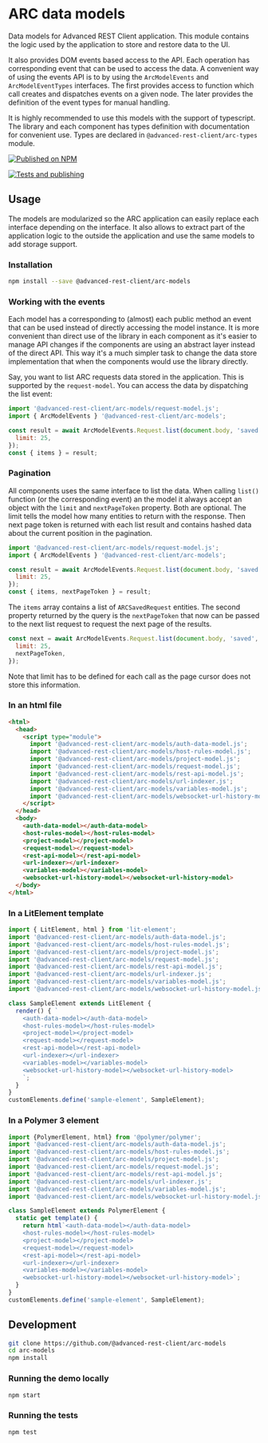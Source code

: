 # ARC data models

Data models for Advanced REST Client application. This module contains the logic used by the application to store and restore data to the UI.

It also provides DOM events based access to the API. Each operation has corresponding event that can be used to access the data.
A convenient way of using the events API is to by using the `ArcModelEvents` and `ArcModelEventTypes` interfaces.
The first provides access to function which call creates and dispatches events on a given node. The later provides the definition of the event types for manual handling.

It is highly recommended to use this models with the support of typescript. The library and each component has types definition with documentation for convenient use. Types are declared in `@advanced-rest-client/arc-types` module.

[![Published on NPM](https://img.shields.io/npm/v/@advanced-rest-client/arc-models.svg)](https://www.npmjs.com/package/@advanced-rest-client/arc-models)

[![Tests and publishing](https://github.com/advanced-rest-client/arc-models/actions/workflows/deployment.yml/badge.svg)](https://github.com/advanced-rest-client/arc-models/actions/workflows/deployment.yml)

## Usage

The models are modularized so the ARC application can easily replace each interface depending on the interface. It also allows to extract part of the application logic to the outside the application
and use the same models to add storage support.

### Installation

```sh
npm install --save @advanced-rest-client/arc-models
```

### Working with the events

Each model has a corresponding to (almost) each public method an event that can be used instead of directly accessing the model instance.
It is more convenient than direct use of the library in each component as it's easier to manage API changes if the components are using an abstract layer instead of the direct API. This way it's a much simpler task to change the data store implementation that when the components would use the library directly.

Say, you want to list ARC requests data stored in the application. This is supported by the `request-model`. You can access the data by dispatching the list event:

```javascript
import '@advanced-rest-client/arc-models/request-model.js';
import { ArcModelEvents } '@advanced-rest-client/arc-models';

const result = await ArcModelEvents.Request.list(document.body, 'saved', {
  limit: 25,
});
const { items } = result;
```

### Pagination

All components uses the same interface to list the data. When calling `list()` function (or the corresponding event) an the model
it always accept an object with the `limit` and `nextPageToken` property. Both are optional.
The limit tells the model how many entities to return with the response. Then next page token is returned with each list result and contains hashed data about the current position in the pagination.

```javascript
import '@advanced-rest-client/arc-models/request-model.js';
import { ArcModelEvents } '@advanced-rest-client/arc-models';

const result = await ArcModelEvents.Request.list(document.body, 'saved', {
  limit: 25,
});
const { items, nextPageToken } = result;
```

The `items` array contains a list of `ARCSavedRequest` entities. The second property returned by the query is the `nextPageToken` that now can be passed to the next list request to request the next page of the results.

```javascript
const next = await ArcModelEvents.Request.list(document.body, 'saved', {
  limit: 25,
  nextPageToken,
});
```

Note that limit has to be defined for each call as the page cursor does not  store this information.


### In an html file

```html
<html>
  <head>
    <script type="module">
      import '@advanced-rest-client/arc-models/auth-data-model.js';
      import '@advanced-rest-client/arc-models/host-rules-model.js';
      import '@advanced-rest-client/arc-models/project-model.js';
      import '@advanced-rest-client/arc-models/request-model.js';
      import '@advanced-rest-client/arc-models/rest-api-model.js';
      import '@advanced-rest-client/arc-models/url-indexer.js';
      import '@advanced-rest-client/arc-models/variables-model.js';
      import '@advanced-rest-client/arc-models/websocket-url-history-model.js';
    </script>
  </head>
  <body>
    <auth-data-model></auth-data-model>
    <host-rules-model></host-rules-model>
    <project-model></project-model>
    <request-model></request-model>
    <rest-api-model></rest-api-model>
    <url-indexer></url-indexer>
    <variables-model></variables-model>
    <websocket-url-history-model></websocket-url-history-model>
  </body>
</html>
```

### In a LitElement template

```javascript
import { LitElement, html } from 'lit-element';
import '@advanced-rest-client/arc-models/auth-data-model.js';
import '@advanced-rest-client/arc-models/host-rules-model.js';
import '@advanced-rest-client/arc-models/project-model.js';
import '@advanced-rest-client/arc-models/request-model.js';
import '@advanced-rest-client/arc-models/rest-api-model.js';
import '@advanced-rest-client/arc-models/url-indexer.js';
import '@advanced-rest-client/arc-models/variables-model.js';
import '@advanced-rest-client/arc-models/websocket-url-history-model.js';

class SampleElement extends LitElement {
  render() { `
    <auth-data-model></auth-data-model>
    <host-rules-model></host-rules-model>
    <project-model></project-model>
    <request-model></request-model>
    <rest-api-model></rest-api-model>
    <url-indexer></url-indexer>
    <variables-model></variables-model>
    <websocket-url-history-model></websocket-url-history-model>
    `;
  }
}
customElements.define('sample-element', SampleElement);
```

### In a Polymer 3 element

```js
import {PolymerElement, html} from '@polymer/polymer';
import '@advanced-rest-client/arc-models/auth-data-model.js';
import '@advanced-rest-client/arc-models/host-rules-model.js';
import '@advanced-rest-client/arc-models/project-model.js';
import '@advanced-rest-client/arc-models/request-model.js';
import '@advanced-rest-client/arc-models/rest-api-model.js';
import '@advanced-rest-client/arc-models/url-indexer.js';
import '@advanced-rest-client/arc-models/variables-model.js';
import '@advanced-rest-client/arc-models/websocket-url-history-model.js';

class SampleElement extends PolymerElement {
  static get template() {
    return html`<auth-data-model></auth-data-model>
    <host-rules-model></host-rules-model>
    <project-model></project-model>
    <request-model></request-model>
    <rest-api-model></rest-api-model>
    <url-indexer></url-indexer>
    <variables-model></variables-model>
    <websocket-url-history-model></websocket-url-history-model>`;
  }
}
customElements.define('sample-element', SampleElement);
```

## Development

```sh
git clone https://github.com/@advanced-rest-client/arc-models
cd arc-models
npm install
```

### Running the demo locally

```sh
npm start
```

### Running the tests

```sh
npm test
```
